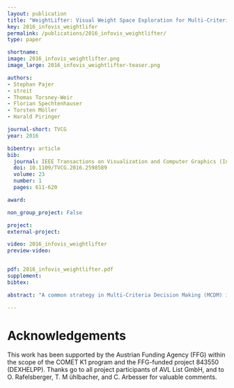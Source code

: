 ```yaml
---
layout: publication
title: "WeightLifter: Visual Weight Space Exploration for Multi-Criteria Decision Making"
key: 2016_infovis_weightlifer
permalink: /publications/2016_infovis_weightlifter/
type: paper

shortname:
image: 2016_infovis_weightlifter.png
image_large: 2016_infovis_weightlifter-teaser.png

authors:
- Stephan Pajer
- streit
- Thomas Torsney-Weir
- Florian Spechtenhauser
- Torsten Möller
- Harald Piringer

journal-short: TVCG
year: 2016

bibentry: article
bib:
  journal: IEEE Transactions on Visualization and Computer Graphics (InfoVis '16)
  doi: 10.1109/TVCG.2016.2598589
  volume: 23
  number: 1
  pages: 611-620

award:

non_group_project: False

project:
external-project:

video: 2016_infovis_weightlifter
preview-video:


pdf: 2016_infovis_weightlifter.pdf
supplement:
bibtex:

abstract: "A common strategy in Multi-Criteria Decision Making (MCDM) is to rank alternative solutions by weighted summary scores. Weights, however, are often abstract to the decision maker and can only be set by vague intuition. While previous work supports a point-wise exploration of weight spaces, we argue that MCDM can benefit from a regional and global visual analysis of weight spaces. Our main contribution is WeightLifter, a novel interactive visualization technique for weight-based MCDM that facilitates the exploration of weight spaces with up to ten criteria. Our technique enables users to better understand the sensitivity of a decision to changes of weights, to efficiently localize weight regions where a given solution ranks high, and to filter out solutions which do not rank high enough for any plausible combination of weights. We provide a comprehensive requirement analysis for weight-based MCDM and describe an interactive workflow that meets these requirements. For evaluation, we describe a usage scenario of WeightLifter in automotive engineering and report qualitative feedback from users of a deployed version as well as preliminary feedback from decision makers in multiple domains. This feedback confirms that WeightLifter increases both the efficiency of weight-based MCDM and the awareness of uncertainty in the ultimate decisions."

---
```


# Acknowledgements
This work has been supported by the Austrian Funding Agency (FFG) within the scope of the COMET K1 program and the FFG-funded project 843550 (DEXHELPP). Thanks go to all project participants of AVL List GmbH, and to O. Rafelsberger, T. M ̈uhlbacher, and C. Arbesser for valuable comments.
